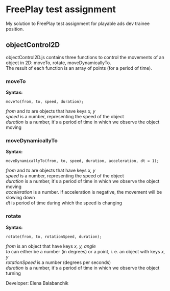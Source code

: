 # FreePlay test assignment
My solution to FreePlay test assignment for playable ads dev trainee position.  

## objectControl2D
objectControl2D.js contains three functions to control the movements of an object in 2D: moveTo, rotate, moveDynamicallyTo.  
The result of each function is an array of points (for a period of time).

### moveTo
**Syntax:**  
```
moveTo(from, to, speed, duration);  
```
*from* and *to* are objects that have keys *x, y*  
*speed* is a number, representing the speed of the object  
*duration* is a number, it's a period of time in which we observe the object moving  

### moveDynamicallyTo  
**Syntax:**  
```
moveDynamicallyTo(from, to, speed, duration, acceleration, dt = 1);  
```
*from* and *to* are objects that have keys *x, y*  
*speed* is a number, representing the speed of the object  
*duration* is a number, it's a period of time in which we observe the object moving  
*acceleration* is a number. If acceleration is negative, the movement will be slowing down  
*dt* is period of time during which the speed is changing  

### rotate
**Syntax:**   
```
rotate(from, to, rotationSpeed, duration);  
```
*from* is an object that have keys *x, y, angle*  
*to* can either be a number (in degrees) or a point, i. e. an object with keys *x, y*  
*rotationSpeed* is a number (degrees per seconds)  
*duration* is a number, it's a period of time in which we observe the object turning  


Developer: Elena Balabanchik


